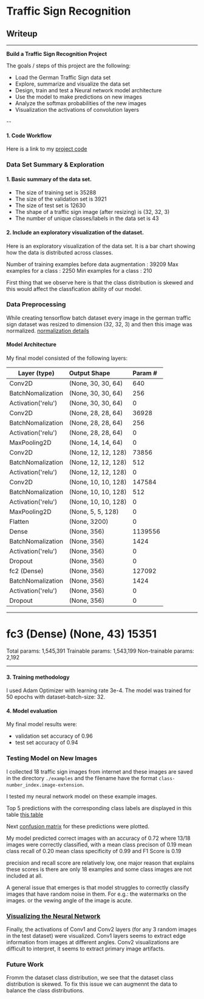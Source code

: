 # **Traffic Sign Recognition** 

## Writeup

---

**Build a Traffic Sign Recognition Project**

The goals / steps of this project are the following:
* Load the German Traffic Sign data set
* Explore, summarize and visualize the data set
* Design, train and test a Neural network model architecture
* Use the model to make predictions on new images
* Analyze the softmax probabilities of the new images
* Visualization the activations of convolution layers 

--

#### 1. Code Workflow

Here is a link to my [project code](https://github.com/svh2811/Traffic-Sign-Recognition/blob/master/Traffic_Sign_Classifier.ipynb)

### Data Set Summary & Exploration

#### 1. Basic summary of the data set.

* The size of training set is 35288
* The size of the validation set is 3921
* The size of test set is 12630
* The shape of a traffic sign image (after resizing) is (32, 32, 3)
* The number of unique classes/labels in the data set is 43

#### 2. Include an exploratory visualization of the dataset.

Here is an exploratory visualization of the data set. It is a bar chart showing how the data is distributed across classes.


Number of training examples before data augmentation :  39209
Max examples for a class   :  2250
Min examples for a class   :  210

First thing that we observe here is that the class distribution is skewed and this would affect the classfication ability of our model.

### Data Preprocessing

While creating tensorflow batch dataset every image in the german traffic sign dataset was resized to dimension (32, 32, 3) and then this image was normalized. [normalization details](https://github.com/svh2811/Traffic-Sign-Recognition/blob/master/Traffic_Sign_Classifier.ipynb#Normalization)

#### Model Architecture 

My final model consisted of the following layers:

| Layer (type)        | Output Shape          | Param #   
|---                  |:---                   |:---
| Conv2D              | (None, 30, 30, 64)    | 640       
| BatchNomalization   | (None, 30, 30, 64)    | 256       
| Activation('relu')  | (None, 30, 30, 64)    | 0         
| Conv2D              | (None, 28, 28, 64)    | 36928     
| BatchNomalization   | (None, 28, 28, 64)    | 256       
| Activation('relu')  | (None, 28, 28, 64)    | 0         
| MaxPooling2D        | (None, 14, 14, 64)    | 0         
| Conv2D              | (None, 12, 12, 128)   | 73856     
| BatchNomalization   | (None, 12, 12, 128)   | 512       
| Activation('relu')  | (None, 12, 12, 128)   | 0         
| Conv2D              | (None, 10, 10, 128)   | 147584    
| BatchNomalization   | (None, 10, 10, 128)   | 512       
| Activation('relu')  | (None, 10, 10, 128)   | 0         
| MaxPooling2D        | (None, 5, 5, 128)     | 0         
| Flatten             | (None, 3200)          | 0         
| Dense               | (None, 356)           | 1139556   
| BatchNomalization   | (None, 356)           | 1424      
| Activation('relu')  | (None, 356)           | 0         
| Dropout             | (None, 356)           | 0         
| fc2 (Dense)         | (None, 356)           | 127092    
| BatchNomalization   | (None, 356)           | 1424      
| Activation('relu')  | (None, 356)           | 0         
| Dropout             | (None, 356)           | 0         
_________________________________________________________________
fc3 (Dense)                  (None, 43)                15351     
=================================================================
Total params: 1,545,391
Trainable params: 1,543,199
Non-trainable params: 2,192
_________________________________________________________________

#### 3. Training methodology

I used Adam Optimizer with learning rate 3e-4. The model was trained for 50 epochs with dataset-batch-size: 32.

#### 4. Model evaluation

My final model results were:
* validation set accuracy of 0.96 
* test set accuracy of 0.94

### Testing Model on New Images

I collected 18 traffic sign images from internet and these images are saved in the directory `./examples` and the filename have the format `class-number_index.image-extension`.

I tested my neural network model on these example images.

Top 5 predictions with the corresponding class labels are displayed in this table [this table](https://github.com/svh2811/Traffic-Sign-Recognition/blob/master/Traffic_Sign_Classifier.ipynb#Top-K-Prediction-Table)

Next [confusion matrix](https://github.com/svh2811/Traffic-Sign-Recognition/blob/master/Traffic_Sign_Classifier.ipynb#Confusion-Matrix-Plot) for these predictions were plotted.

My model predicted correct images with an accuracy of 0.72 where 13/18 images were correctly classified, with a 
mean class precison of 0.19
mean class recall of 0.20
mean class specificity of 0.99
and F1 Score is 0.19

precision and recall score are relatively low, one major reason that explains these scores is there are only 18 examples and some class images are not included at all.

A general issue that emerges is that model struggles to correctly classify images that have random noise in them. For e.g.: the watermarks on the images. or the vewing angle of the image is acute.

### [Visualizing the Neural Network](https://github.com/svh2811/Traffic-Sign-Recognition/blob/master/Traffic_Sign_Classifier.ipynb#Step-5:-Visualize-the-Neural-Network's-State-with-Test-Images)

Finally, the activations of Conv1 and Conv2 layers (for any 3 random images in the test dataset) were visualized. Conv1 layers seems to extract edge information from images at different angles. Conv2 visualizations are difficult to interpret, it seems to extract primary image artifacts. 

### Future Work

Fromm the dataset class distribution, we see that the dataset class distribution is skewed. To fix this issue we can augmennt the data to balance the class distributions.
